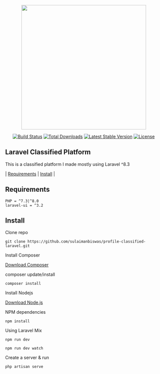 <p align="center"><a href="https://laravel.com" target="_blank"><img src="https://raw.githubusercontent.com/laravel/art/master/logo-lockup/5%20SVG/2%20CMYK/1%20Full%20Color/laravel-logolockup-cmyk-red.svg" width="400"></a></p>

<p align="center">
<a href="https://travis-ci.org/laravel/framework"><img src="https://travis-ci.org/laravel/framework.svg" alt="Build Status"></a>
<a href="https://packagist.org/packages/laravel/framework"><img src="https://img.shields.io/packagist/dt/laravel/framework" alt="Total Downloads"></a>
<a href="https://packagist.org/packages/laravel/framework"><img src="https://img.shields.io/packagist/v/laravel/framework" alt="Latest Stable Version"></a>
<a href="https://packagist.org/packages/laravel/framework"><img src="https://img.shields.io/packagist/l/laravel/framework" alt="License"></a>
</p>

## Laravel Classified Platform

This is a classified platform I made mostly using Laravel ^8.3

| [Requirements][] | [Install][] |

## Requirements

    PHP = ^7.3|^8.0
    laravel-ui = ^3.2

## Install

Clone repo

```
git clone https://github.com/sulaimanbiswas/profile-classified-laravel.git
```

Install Composer

[Download Composer](https://getcomposer.org/download/)

composer update/install

```
composer install
```

Install Nodejs

[Download Node.js](https://nodejs.org/en/download/)

NPM dependencies

```
npm install
```

Using Laravel Mix

```
npm run dev
```

```
npm run dev watch
```

Create a server & run

```
php artisan serve
```

[Features]: #features
[Requirements]: #requirements
[Install]: #install
